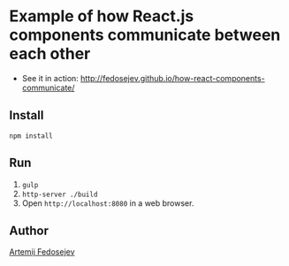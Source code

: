 # Example of how React.js components communicate between each other

+ See it in action: http://fedosejev.github.io/how-react-components-communicate/

## Install

`npm install`

## Run

1. `gulp`
2. `http-server ./build`
3. Open `http://localhost:8080` in a web browser.

## Author

[Artemij Fedosejev](http://artemij.com)